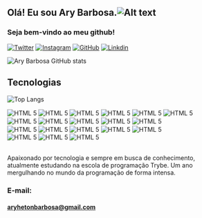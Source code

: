 ## Olá! Eu sou Ary Barbosa.![Alt text](https://i.imgur.com/r9MXIro.png)
### Seja bem-vindo ao meu github!

[![Twitter](https://img.shields.io/badge/Twitter-1DA1F2?style=for-the-badge&logo=twitter&logoColor=white)](https://twitter.com/Aryherton_B)
[![Instagram](https://img.shields.io/badge/Instagram-E4405F?style=for-the-badge&logo=instagram&logoColor=white)](https://www.instagram.com/dev40graus/)
[![GitHub](https://img.shields.io/badge/GitHub-100000?style=for-the-badge&logo=github&logoColor=white)](https://github.com/aryherton)
[![Linkdin](https://img.shields.io/badge/LinkedIn-0077B5?style=for-the-badge&logo=linkedin&logoColor=white)](https://www.linkedin.com/in/aryherton-dos-santos-barbosa-202441b8/)

![Ary Barbosa GitHub stats](https://github-readme-stats.vercel.app/api?username=aryherton&show_icons=true&theme=merko)

## Tecnologias
![Top Langs](https://github-readme-stats.vercel.app/api/top-langs/?username=anuraghazra&layout=merko)
<div>
<img align="center" alt="HTML 5" src="https://img.shields.io/badge/HTML5-E34F26?style=for-the-badge&logo=html5&logoColor=white" />
<img align="center" alt="HTML 5" src="https://img.shields.io/badge/CSS3-1572B6?style=for-the-badge&logo=css3&logoColor=white" />
<img align="center" alt="HTML 5" src="https://img.shields.io/badge/JavaScript-F7DF1E?style=for-the-badge&logo=javascript&logoColor=black" />
<img align="center" alt="HTML 5" src="https://img.shields.io/badge/React-20232A?style=for-the-badge&logo=react&logoColor=61DAFB" />
<img align="center" alt="HTML 5" src="https://img.shields.io/badge/React_Router-CA4245?style=for-the-badge&logo=react-router&logoColor=white" />
 <img align="center" alt="HTML 5" src="https://img.shields.io/badge/Redux-593D88?style=for-the-badge&logo=redux&logoColor=white" /><br />
<img align="center" alt="HTML 5" src="https://img.shields.io/badge/Bootstrap-563D7C?style=for-the-badge&logo=bootstrap&logoColor=white" />
<img align="center" alt="HTML 5" src="https://img.shields.io/badge/Heroku-430098?style=for-the-badge&logo=heroku&logoColor=white" />
<img align="center" alt="HTML 5" src="https://img.shields.io/badge/Tailwind_CSS-38B2AC?style=for-the-badge&logo=tailwind-css&logoColor=white" />
<img align="center" alt="HTML 5" src="https://img.shields.io/badge/Node.js-43853D?style=for-the-badge&logo=node.js&logoColor=white" />
<img align="center" alt="HTML 5" src="https://img.shields.io/badge/MySQL-00000F?style=for-the-badge&logo=mysql&logoColor=white" /><br />
<img align="center" alt="HTML 5" src="https://img.shields.io/badge/sequelize-323330?style=for-the-badge&logo=sequelize&logoColor=blue" />
<img align="center" alt="HTML 5" src="https://img.shields.io/badge/testing%20library-323330?style=for-the-badge&logo=testing-library&logoColor=red" />
<img align="center" alt="HTML 5" src="https://img.shields.io/badge/Jest-323330?style=for-the-badge&logo=Jest&logoColor=white" />
<img align="center" alt="HTML 5" src="https://img.shields.io/badge/mocha.js-323330?style=for-the-badge&logo=mocha&logoColor=Brown" />
<img align="center" alt="HTML 5" src="https://img.shields.io/badge/chai.js-323330?style=for-the-badge&logo=chai&logoColor=red" /><br />
<img align="center" alt="HTML 5" src="https://img.shields.io/badge/sinon.js-323330?style=for-the-badge&logo=sinon" />
<img align="center" alt="HTML 5" src="https://img.shields.io/badge/eslint-3A33D1?style=for-the-badge&logo=eslint&logoColor=white" />
<img align="center" alt="HTML 5" src="https://img.shields.io/badge/Trello-0052CC?style=for-the-badge&logo=trello&logoColor=white" />
</div><br />

 Apaixonado por tecnologia e sempre em busca de conhecimento, atualmente estudando na escola de programação Trybe. Um ano mergulhando no mundo da programação de forma intensa.

 ### E-mail:
 #### aryhetonbarbosa@gmail.com
